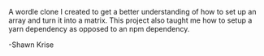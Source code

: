 A wordle clone I created to get a better understanding of how to set up an array and turn it into a matrix. This project also taught me how to setup a yarn dependency as opposed to an npm dependency. 

-Shawn Krise